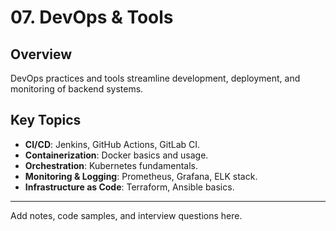# 07. DevOps & Tools

## Overview
DevOps practices and tools streamline development, deployment, and monitoring of backend systems.

## Key Topics
- **CI/CD**: Jenkins, GitHub Actions, GitLab CI.
- **Containerization**: Docker basics and usage.
- **Orchestration**: Kubernetes fundamentals.
- **Monitoring & Logging**: Prometheus, Grafana, ELK stack.
- **Infrastructure as Code**: Terraform, Ansible basics.

---
Add notes, code samples, and interview questions here. 